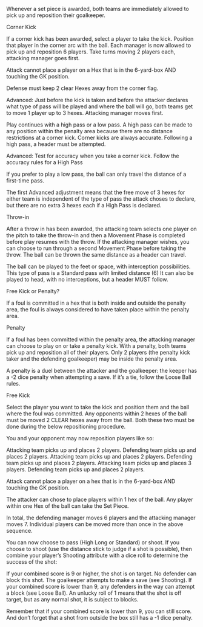 Whenever a set piece is awarded, both teams are immediately allowed to pick up and reposition their goalkeeper.

Corner Kick

If a corner kick has been awarded, select a player to take the kick. Position that player in the corner arc with the ball. Each manager is now allowed to pick up and reposition 6 players. Take turns moving 2 players each, attacking manager goes first.

Attack cannot place a player on a Hex that is in the 6-yard-box AND touching the GK position.

Defense must keep 2 clear Hexes away from the corner flag.

Advanced: Just before the kick is taken and before the attacker declares what type of pass will be played and where the ball will go, both teams get to move 1 player up to 3 hexes. Attacking manager moves first.

Play continues with a high pass or a low pass. A high pass can be made to any position within the penalty area because there are no distance restrictions at a corner kick. Corner kicks are always accurate. Following a high pass, a header must be attempted.

Advanced: Test for accuracy when you take a corner kick. Follow the accuracy rules for a High Pass

If you prefer to play a low pass, the ball can only travel the distance of a first-time pass.

The first Advanced adjustment means that the free move of 3 hexes for either team is independent of the type of pass the attack choses to declare, but there are no extra 3 hexes each if a High Pass is declared.




Throw-in

After a throw in has been awarded, the attacking team selects one player on the pitch to take the throw-in and then a Movement Phase is completed before play resumes with the throw. If the attacking manager wishes, you can choose to run through a second Movement Phase before taking the throw. The ball can be thrown the same distance as a header can travel.

The ball can be played to the feet or space, with interception possibilities. This type of pass is a Standard pass with limited distance (6)
It can also be played to head, with no interceptions, but a header MUST follow.

Free Kick or Penalty?

If a foul is committed in a hex that is both inside and outside the penalty area, the foul is always considered to have taken place within the penalty area.

Penalty

If a foul has been committed within the penalty area, the attacking manager can choose to play on or take a penalty kick. With a penalty, both teams pick up and reposition all of their players. Only 2 players (the penalty kick taker and the defending goalkeeper) may be inside the penalty area.

A penalty is a duel between the attacker and the goalkeeper:
the keeper has a -2 dice penalty when attempting a save. If it’s a tie, follow the Loose Ball rules.

Free Kick

Select the player you want to take the kick and position them and the ball where the foul was committed. Any opponents within 2 hexes of the ball must be moved 2 CLEAR hexes away from the ball. Both these two must be done during the below repositioning procedure.

You and your opponent may now reposition players like so:

Attacking team picks up and places 2 players.
Defending team picks up and places 2 players.
Attacking team picks up and places 2 players.
Defending team picks up and places 2 players.
Attacking team picks up and places 3 players.
Defending team picks up and places 2 players.

Attack cannot place a player on a hex that is in the 6-yard-box AND touching the GK position.

The attacker can chose to place players within 1 hex of the ball. Any player within one Hex of the ball can take the Set Piece.

In total, the defending manager moves 6 players and the attacking manager moves 7. Individual players can be moved more than once in the above sequence.

You can now choose to pass (High Long or Standard) or shoot. If you choose to shoot (use the distance stick to judge if a shot is possible), then combine your player’s Shooting attribute with a dice roll to determine the success of the shot:

If your combined score is 9 or higher, the shot is on target. No defender can block this shot. The goalkeeper attempts to make a save (see Shooting).
If your combined score is lower than 9, any defenders in the way can attempt a block (see Loose Ball).
An unlucky roll of 1 means that the shot is off target, but as any normal shot, it is subject to blocks.

Remember that if your combined score is lower than 9, you can still score. And don’t forget that a shot from outside the box still has a -1 dice penalty.



